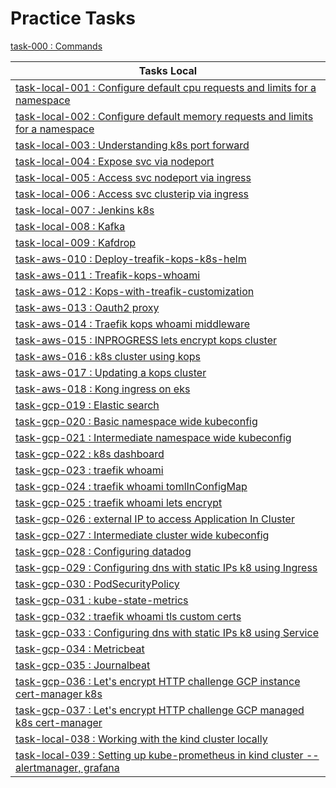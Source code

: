 # Practice Tasks

[task-000       :    Commands](practice-tasks/task-000-commands/commands.md)

| Tasks Local                                                                                                                                                                    |
|--------------------------------------------------------------------------------------------------------------------------------------------------------------------------------|
| [task-local-001 :    Configure default cpu requests and limits for a namespace](practice-tasks/task-local-001-configure-default-CPU-requests-and-limits-for-a-namespace)       |
| [task-local-002 :    Configure default memory requests and limits for a namespace](practice-tasks/task-local-002-configure-default-memory-requests-and-limits-for-a-namespace) |
| [task-local-003 :    Understanding k8s port forward](practice-tasks/task-local-003-understanding-k8s-port-forward)                                                             |
| [task-local-004 :    Expose svc via nodeport](practice-tasks/task-local-004-expose-svc-via-nodeport)                                                                           |
| [task-local-005 :    Access svc nodeport via ingress](practice-tasks/task-local-005-access-svc-nodeport-via-ingress)                                                           |                                             
| [task-local-006 :    Access svc clusterip via ingress](practice-tasks/task-local-006-access-svc-clusterip-via-ingress)                                                         |
| [task-local-007 :    Jenkins k8s](practice-tasks/task-local-007-jenkins-k8s)                                                                                                   |
| [task-local-008 :    Kafka](practice-tasks/task-local-008-kafka)                                                                                                               |
| [task-local-009 :    Kafdrop](practice-tasks/task-local-009-kafdrop)                                                                                                           |
| [task-aws-010   :    Deploy-treafik-kops-k8s-helm](practice-tasks/task-aws-010-deploy-treafik-kops-k8s-helm)                                                                   |
| [task-aws-011   :    Treafik-kops-whoami](practice-tasks/task-aws-011-treafik-kops-whoami)                                                                                     |
| [task-aws-012   :    Kops-with-treafik-customization](practice-tasks/task-aws-012-kops-with-treafik-customization)                                                             |
| [task-aws-013   :    Oauth2 proxy](practice-tasks/task-aws-013-oauth2-proxy)                                                                                                   |
| [task-aws-014   :    Traefik kops whoami middleware](practice-tasks/task-aws-014-traefik-kops-whoami-middleware)                                                               |
| [task-aws-015   :    INPROGRESS lets encrypt kops cluster](practice-tasks/task-aws-015-lets-encrypt-kops-cluster)                                                              |
| [task-aws-016   :    k8s cluster using kops](practice-tasks/task-aws-016-k8s-cluster-using-kops)                                                                               |
| [task-aws-017   :    Updating a kops cluster](practice-tasks/task-aws-017-updating-a-kops-cluster)                                                                             |
| [task-aws-018   :    Kong ingress on eks](practice-tasks/task-aws-018-kong-ingress-on-eks)                                                                                     |
| [task-gcp-019   :    Elastic search](practice-tasks/task-gcp-019-elastic-search)                                                                                               |
| [task-gcp-020   :    Basic namespace wide kubeconfig](practice-tasks/task-gcp-020-basic-namespace-wide-kubeconfig)                                                             |
| [task-gcp-021   :    Intermediate namespace wide kubeconfig](practice-tasks/task-gcp-021-intermediate-namespace-wide-kubeconfig)                                               |
| [task-gcp-022   :    k8s dashboard](practice-tasks/task-gcp-022-k8s-dashboard)                                                                                                 |
| [task-gcp-023   :    traefik whoami](practice-tasks/task-gcp-023-traefik-whoami)                                                                                               |
| [task-gcp-024   :    traefik whoami tomlInConfigMap](practice-tasks/task-gcp-024-traefik-whoami-tomlInConfigMap)                                                               |
| [task-gcp-025   :    traefik whoami lets encrypt](practice-tasks/task-gcp-025-traefik-whoami-lets-encrypt)                                                                     |
| [task-gcp-026   :    external IP to access Application In Cluster](practice-tasks/task-gcp-026-external-IP-to-access-Application-In-Cluster)                                   |
| [task-gcp-027   :    Intermediate cluster wide kubeconfig](practice-tasks/task-gcp-027-intermediate-cluster-wide-kubeconfig)                                                   |
| [task-gcp-028   :    Configuring datadog](practice-tasks/task-gcp-028-configuring-datadog)                                                                                     |
| [task-gcp-029   :    Configuring dns with static IPs k8 using Ingress](practice-tasks/task-gcp-029-configuring-dns-with-static-IPs-k8-using-Ingress)                           |
| [task-gcp-030   :    PodSecurityPolicy](practice-tasks/task-gcp-030-PodSecurityPolicy)                                                                                         |
| [task-gcp-031   :    kube-state-metrics](practice-tasks/task-gcp-031-kube-state-metrics)                                                                                       |
| [task-gcp-032   :    traefik whoami tls custom certs](practice-tasks/task-gcp-032-traefik-whoami-tls-custom-certs)                                                             |
| [task-gcp-033   :    Configuring dns with static IPs k8 using Service](practice-tasks/task-gcp-033-configuring-dns-with-static-IPs-k8-using-Service)                           |
| [task-gcp-034   :    Metricbeat](practice-tasks/task-gcp-034-metricbeat)                                                                                                       |
| [task-gcp-035   :    Journalbeat](practice-tasks/task-gcp-035-journalbeat)                                                                                                     |
| [task-gcp-036   :    Let's encrypt HTTP challenge GCP instance cert-manager k8s](practice-tasks/task-gcp-vm-036-cert-manager-lets-encypt)                                      |
| [task-gcp-037   :    Let's encrypt HTTP challenge GCP managed k8s cert-manager](practice-tasks/task-gcp-k8s-037-cert-manager-lets-encypt)                                      |
| [task-local-038 :    Working with the kind cluster locally](./practice-tasks/task-local-038-learn-kind-cluster)                                                                |
| [task-local-039 :    Setting up kube-prometheus in kind cluster -- alertmanager, grafana](./practice-tasks/task-local-039-kind-kube-prometheus--grafana-alertmanager)          |





